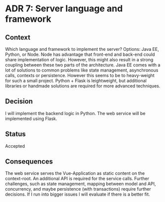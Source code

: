 # ADR 7: Server language and framework

## Context
Which language and framework to implement the server? Options: Java EE, Python, or Node. Node has advantage that front-end and back-end
could share implementation of logic. However, this might also result in a strong coupling between these two parts of the architecture.
Java EE comes with a lot of solutions to common problems like state management, asynchronous calls, contexts or persistence. However this seems to be to heavy-weight for such a small project.
Python + Flask is leightweight, but additional libraries or handmade solutions are required for more advanced techniques.

## Decision
I will implement the backend logic in Python. The web service will be implemented using Flask.
## Status
Accepted

## Consequences
The web service serves the Vue-Application as static content on the context-root. An additional API is required for the service calls.
Further challenges, such as state management, mapping between model and API, concurrency, and maybe persistence (with transactions) require further decisions.
If I run into bigger issues I will evaluate if there is a better fit.